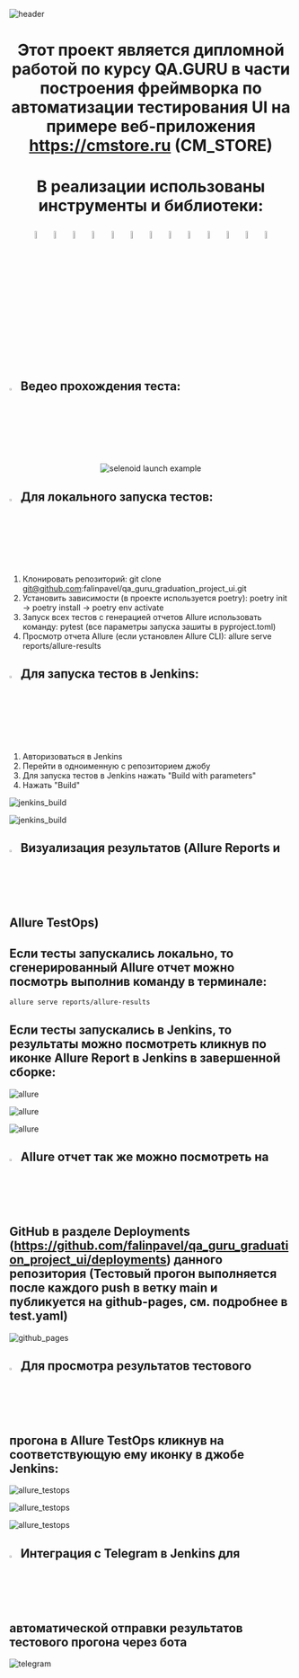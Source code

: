 ![header](https://capsule-render.vercel.app/api?type=waving&color=gradient&customColorList=24&height=200&section=header&text=QA%20GURU&fontAlignY=35&fontSize=60&desc=PROJECT%20UI%20%20AUTO&descAlignY=60&descSize=50&animation=twinkling&fontColor=E9E9E9F3&descAlign=60&fontAlign=25
)

# <p  align="center"> Этот проект является дипломной работой по курсу QA.GURU в части построения фреймворка по автоматизации тестирования UI на примере веб-приложения https://cmstore.ru (CM_STORE)

# <p  align="center"> В реализации использованы инструменты и библиотеки:

<p  align="center">
  <code><img width="6%" title="Python" src=".github/github_readme/images/logo/python.png" alt="python"></code>
  <code><img width="6%" title="Pycharm" src=".github/github_readme/images/logo/pycharm.png" alt="pycharm"></code>
  <code><img width="6%" title="Pytest" src=".github/github_readme/images/logo/pytest.png" alt="pytest"></code>
  <code><img width="6%" title="Selene" src=".github/github_readme/images/logo/selene.png" alt="selene"></code>
  <code><img width="6%" title="Selenium" src=".github/github_readme/images/logo/selenium.png" alt="selenium"></code>
  <code><img width="6%" title="Selenoid" src=".github/github_readme/images/logo/selenoid.png" alt="selenium"></code>
  <code><img width="6%" title="Pydantic" src=".github/github_readme/images/logo/pydantic.png" alt="pydantic"></code>
  <code><img width="6%" title="GitHub" src=".github/github_readme/images/logo/github.png" alt="github"></code>
  <code><img width="6%" title="Jenkins" src=".github/github_readme/images/logo/jenkins.png" alt="jenkins"></code>
  <code><img width="6%" title="Allure Report" src=".github/github_readme/images/logo/allure_report.png" alt="allure"></code>
  <code><img width="6%" title="Allure TestOps" src=".github/github_readme/images/logo/allure_testops.png" alt="allure_testops"></code>
  <code><img width="6%" title="Telegram" src=".github/github_readme/images/logo/tg.png" alt="telegram"></code>
  <code><img width="6%" title="Jira" src=".github/github_readme/images/logo/jira-original.svg" alt="jira"></code>
</p>

## <img width="3%" title="pycharm" src=".github/github_readme/images/logo/selenoid.png"> Ведео прохождения теста:
<p align="center">
<img title="selenoid launch example" src=".github/github_readme/video/ui_test_video_example.gif">
</p>

## <img width="3%" title="pycharm" src=".github/github_readme/images/logo/pycharm.png"> Для локального запуска тестов:

1) Клонировать репозиторий: git clone git@github.com:falinpavel/qa_guru_graduation_project_ui.git
2) Установить зависимости (в проекте используется poetry): poetry init -> poetry install -> poetry env activate
3) Запуск всех тестов с генерацией отчетов Allure использовать команду: pytest (все параметры запуска зашиты в pyproject.toml)
4) Просмотр отчета Allure (если установлен Allure CLI): allure serve reports/allure-results

## <img width="3%" title="jenkins" src=".github/github_readme/images/logo/jenkins.png"> Для запуска тестов в Jenkins:

1) Авторизоваться в Jenkins
2) Перейти в одноименную с репозиторием джобу
3) Для запуска тестов в Jenkins нажать "Build with parameters"
4) Нажать "Build"

<p><img title="jenkins_build" src=".github/github_readme/images/screenshot/jenkins_build_1.png"></p>
<p><img title="jenkins_build" src=".github/github_readme/images/screenshot/jenkins_build_2.png"></p>

## <img width="3%" title="allure" src=".github/github_readme/images/logo/allure_report.png"> Визуализация результатов (Allure Reports и Allure TestOps)

## Если тесты запускались локально, то сгенерированный Allure отчет можно посмотрь выполнив команду в терминале: 

```bash
allure serve reports/allure-results
```
## Если тесты запускались в Jenkins, то результаты можно посмотреть кликнув по иконке Allure Report в Jenkins в завершенной сборке:

<p><img title="allure" src=".github/github_readme/images/screenshot/allure_report_in_jenkins_1.png"></p>
<p><img title="allure" src=".github/github_readme/images/screenshot/allure_report_in_jenkins_2.png"></p>
<p><img title="allure" src=".github/github_readme/images/screenshot/allure_report_in_jenkins_3.png"></p>

## <img width="3%" title="allure" src=".github/github_readme/images/logo/github.png"> Allure отчет так же можно посмотреть на GitHub в разделе Deployments (https://github.com/falinpavel/qa_guru_graduation_project_ui/deployments) данного репозитория (Тестовый прогон выполняется после каждого push в ветку main и публикуется на github-pages, см. подробнее в test.yaml)

<p><img title="github_pages" src=".github/github_readme/images/screenshot/github_pages_1.png"></p>

## <img width="3%" title="allure" src=".github/github_readme/images/logo/allure_testops.png"> Для просмотра результатов тестового прогона в Allure TestOps кликнув на соответствующую ему иконку в джобе Jenkins:

<p><img title="allure_testops" src=".github/github_readme/images/screenshot/allure_testops_in_jenkins_1.png"></p>
<p><img title="allure_testops" src=".github/github_readme/images/screenshot/allure_testops_in_jenkins_2.png"></p>
<p><img title="allure_testops" src=".github/github_readme/images/screenshot/allure_testops_in_jenkins_3.png"></p>

## <img width="3%" title="tg" src=".github/github_readme/images/logo/tg.png"> Интеграция с Telegram в Jenkins для автоматической отправки результатов тестового прогона через бота

<p><img title="telegram" src=".github/github_readme/images/screenshot/telegram_1.png"></p>